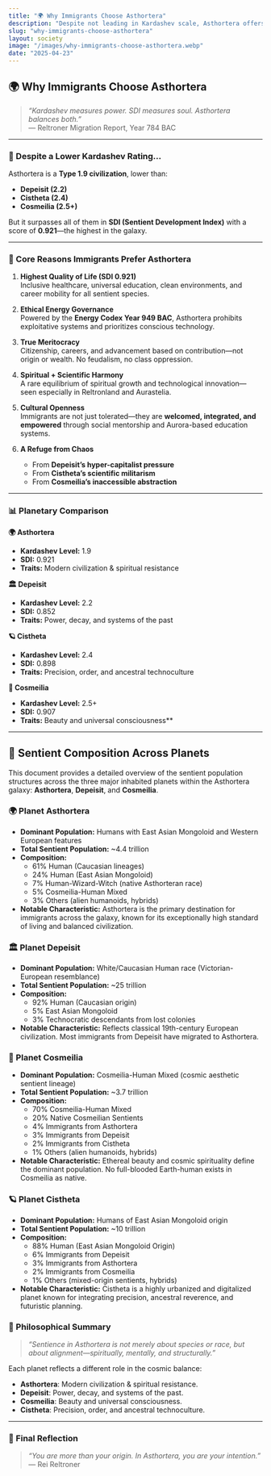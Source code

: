 ```yaml
---
title: "🌍 Why Immigrants Choose Asthortera"
description: "Despite not leading in Kardashev scale, Asthortera offers the galaxy’s most balanced civilization—where SDI, spirit, and sentient dignity converge."
slug: "why-immigrants-choose-asthortera"
layout: society
image: "/images/why-immigrants-choose-asthortera.webp"
date: "2025-04-23"
---
```


## 🌍 Why Immigrants Choose Asthortera

> *“Kardashev measures power. SDI measures soul. Asthortera balances both.”*\
> — Reltroner Migration Report, Year 784 BAC

---

### 🔹 Despite a Lower Kardashev Rating…

Asthortera is a **Type 1.9 civilization**, lower than:

- **Depeisit (2.2)**
- **Cistheta (2.4)**
- **Cosmeilia (2.5+)**

But it surpasses all of them in **SDI (Sentient Development Index)** with a score of **0.921**—the highest in the galaxy.

---

### 🔸 Core Reasons Immigrants Prefer Asthortera

1. **Highest Quality of Life (SDI 0.921)**\
   Inclusive healthcare, universal education, clean environments, and career mobility for all sentient species.

2. **Ethical Energy Governance**\
   Powered by the **Energy Codex Year 949 BAC**, Asthortera prohibits exploitative systems and prioritizes conscious technology.

3. **True Meritocracy**\
   Citizenship, careers, and advancement based on contribution—not origin or wealth. No feudalism, no class oppression.

4. **Spiritual + Scientific Harmony**\
   A rare equilibrium of spiritual growth and technological innovation—seen especially in Reltronland and Aurastelia.

5. **Cultural Openness**\
   Immigrants are not just tolerated—they are **welcomed, integrated, and empowered** through social mentorship and Aurora-based education systems.

6. **A Refuge from Chaos**

   - From **Depeisit’s hyper-capitalist pressure**
   - From **Cistheta’s scientific militarism**
   - From **Cosmeilia’s inaccessible abstraction**

---

### 📊 Planetary Comparison

**🌍 Asthortera**  
- **Kardashev Level:** 1.9  
- **SDI:** 0.921  
- **Traits:** Modern civilization & spiritual resistance  

**🏛️ Depeisit**  
- **Kardashev Level:** 2.2  
- **SDI:** 0.852  
- **Traits:** Power, decay, and systems of the past  

**🪐 Cistheta**  
- **Kardashev Level:** 2.4  
- **SDI:** 0.898  
- **Traits:** Precision, order, and ancestral technoculture  

**🌠 Cosmeilia**  
- **Kardashev Level:** 2.5+  
- **SDI:** 0.907  
- **Traits:** Beauty and universal consciousness**  

---

## 🌌 Sentient Composition Across Planets

This document provides a detailed overview of the sentient population structures across the three major inhabited planets within the Asthortera galaxy: **Asthortera**, **Depeisit**, and **Cosmeilia**.

### 🌍 Planet Asthortera

- **Dominant Population:** Humans with East Asian Mongoloid and Western European features
- **Total Sentient Population:** \~4.4 trillion
- **Composition:**
  - 61% Human (Caucasian lineages)
  - 24% Human (East Asian Mongoloid)
  - 7% Human-Wizard-Witch (native Asthorteran race)
  - 5% Cosmeilia-Human Mixed
  - 3% Others (alien humanoids, hybrids)
- **Notable Characteristic:** Asthortera is the primary destination for immigrants across the galaxy, known for its exceptionally high standard of living and balanced civilization.

### 🏛️ Planet Depeisit

- **Dominant Population:** White/Caucasian Human race (Victorian-European resemblance)
- **Total Sentient Population:** \~25 trillion
- **Composition:**
  - 92% Human (Caucasian origin)
  - 5% East Asian Mongoloid
  - 3% Technocratic descendants from lost colonies
- **Notable Characteristic:** Reflects classical 19th-century European civilization. Most immigrants from Depeisit have migrated to Asthortera.

### 🌠 Planet Cosmeilia

- **Dominant Population:** Cosmeilia-Human Mixed (cosmic aesthetic sentient lineage)
- **Total Sentient Population:** \~3.7 trillion
- **Composition:**
  - 70% Cosmeilia-Human Mixed
  - 20% Native Cosmeilian Sentients
  - 4% Immigrants from Asthortera
  - 3% Immigrants from Depeisit
  - 2% Immigrants from Cistheta
  - 1% Others (alien humanoids, hybrids)
- **Notable Characteristic:** Ethereal beauty and cosmic spirituality define the dominant population. No full-blooded Earth-human exists in Cosmeilia as native.

### 🪐 Planet Cistheta

- **Dominant Population:** Humans of East Asian Mongoloid origin
- **Total Sentient Population:** \~10 trillion
- **Composition:**
  - 88% Human (East Asian Mongoloid Origin)
  - 6% Immigrants from Depeisit
  - 3% Immigrants from Asthortera
  - 2% Immigrants from Cosmeilia
  - 1% Others (mixed-origin sentients, hybrids)
- **Notable Characteristic:** Cistheta is a highly urbanized and digitalized planet known for integrating precision, ancestral reverence, and futuristic planning.

### 🧠 Philosophical Summary

> *“Sentience in Asthortera is not merely about species or race, but about alignment—spiritually, mentally, and structurally.”*

Each planet reflects a different role in the cosmic balance:

- **Asthortera**: Modern civilization & spiritual resistance.
- **Depeisit**: Power, decay, and systems of the past.
- **Cosmeilia**: Beauty and universal consciousness.
- **Cistheta**: Precision, order, and ancestral technoculture.

---

### 🌠 Final Reflection

> *“You are more than your origin. In Asthortera, you are your intention.”*\
> — Rei Reltroner

